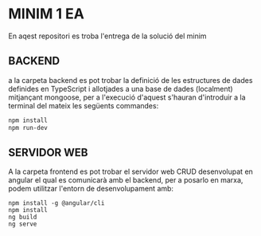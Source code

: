 # MINIM 1 EA
En aqest repositori es troba l'entrega de la solució del minim 
## BACKEND
a la carpeta backend es pot trobar la definició de les estructures de dades definides en TypeScript i allotjades a una base de dades (localment) mitjançant mongoose, per a l'execució d'aquest s'hauran d'introduir a la terminal del mateix les següents commandes:
```bash
npm install
npm run-dev
```
## SERVIDOR WEB
A la carpeta frontend es pot trobar el servidor web CRUD desenvolupat en angular el qual es comunicarà amb el backend, per a posarlo en marxa, podem utilitzar l'entorn de desenvolupament amb:
```
npm install -g @angular/cli
npm install
ng build
ng serve
```
